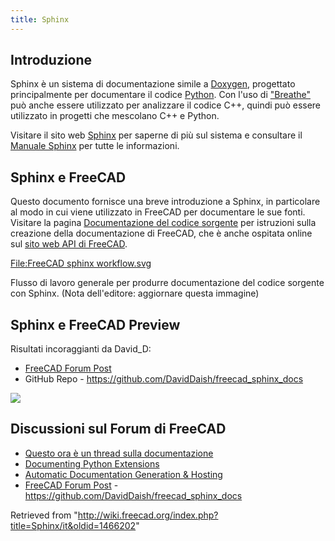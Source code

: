 ```yaml
---
title: Sphinx
---
```

## Introduzione

Sphinx è un sistema di documentazione simile a [Doxygen](/Doxygen/it "Doxygen/it"), progettato principalmente per documentare il codice [Python](/Python/it "Python/it"). Con l'uso di ["Breathe"](https://github.com/michaeljones/breathe) può anche essere utilizzato per analizzare il codice C++, quindi può essere utilizzato in progetti che mescolano C++ e Python.

Visitare il sito web [Sphinx](https://www.sphinx-doc.org/en/master/) per saperne di più sul sistema e consultare il [Manuale Sphinx](https://www.sphinx-doc.org/en/master/contents.html) per tutte le informazioni.

## Sphinx e FreeCAD

Questo documento fornisce una breve introduzione a Sphinx, in particolare al modo in cui viene utilizzato in FreeCAD per documentare le sue fonti. Visitare la pagina [Documentazione del codice sorgente](/Source_documentation/it "Source documentation/it") per istruzioni sulla creazione della documentazione di FreeCAD, che è anche ospitata online sul [sito web API di FreeCAD](https://www.freecadweb.org/api/).

[File:FreeCAD sphinx workflow.svg](/index.php?title=Special:Upload&wpDestFile=FreeCAD_sphinx_workflow.svg "File:FreeCAD sphinx workflow.svg")

Flusso di lavoro generale per produrre documentazione del codice sorgente con Sphinx. (Nota dell'editore: aggiornare questa immagine)

## Sphinx e FreeCAD Preview

Risultati incoraggianti da David\_D:

* [FreeCAD Forum Post](https://forum.freecadweb.org/viewtopic.php?p=411563#p411563)
* GitHub Repo - <https://github.com/DavidDaish/freecad_sphinx_docs>

![](/images/Freecad-sphinx-docs-preview.png)

## Discussioni sul Forum di FreeCAD

* [Questo ora è un thread sulla documentazione](https://forum.freecadweb.org/viewtopic.php?f=23&t=44612#p381168)
* [Documenting Python Extensions](https://forum.freecadweb.org/viewtopic.php?f=22&t=47132&p=405381#p405379)
* [Automatic Documentation Generation & Hosting](https://forum.freecadweb.org/viewtopic.php?f=8&t=47229)
* [FreeCAD Forum Post](https://forum.freecadweb.org/viewtopic.php?p=411563#p411563) - <https://github.com/DavidDaish/freecad_sphinx_docs>

Retrieved from "<http://wiki.freecad.org/index.php?title=Sphinx/it&oldid=1466202>"